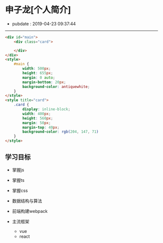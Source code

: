 # 申子龙[个人简介]

- pubdate : 2019-04-23 09:37:44

----------

`````html
<div id="main">
    <div class="card">

    </div>
</div>
<style>
    #main {
        width: 500px;
        height: 655px;
        margin: 0 auto;
        margin-bottom: 20px;
        background-color: antiquewhite;
    }
</style>
<style title="card">
    .card {
        display: inline-block;
        width: 400px;
        height: 560px;
        margin: 50px;
        margin-top: 40px;
        background-color: rgb(204, 147, 71)
    }
</style>
`````

## 学习目标
- 掌握js
- 掌握ts
- 掌握css
- 数据结构与算法

- 前端构建webpack
- 主流框架
    - vue
    - react
